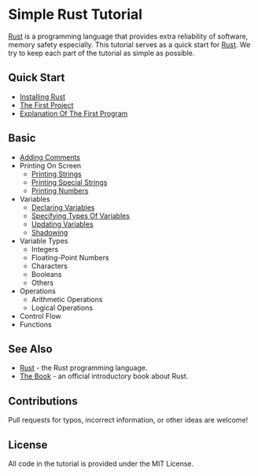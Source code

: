 # Simple Rust Tutorial

[Rust](https://www.rust-lang.org/) is a programming language that provides extra reliability of software, memory safety especially.
This tutorial serves as a quick start for [Rust](https://www.rust-lang.org/).
We try to keep each part of the tutorial as simple as possible.

## Quick Start

* [Installing Rust](./tutorial/installing_rust.md)
* [The First Project](./tutorial/the_first_project.md)
* [Explanation Of The First Program](./tutorial/explanation_of_the_first_program.md)

## Basic

* [Adding Comments](./tutorial/adding_comments.md)
* Printing On Screen
  * [Printing Strings](./tutorial/printing_strings.md)
  * [Printing Special Strings](./tutorial/printing_special_strings.md)
  * [Printing Numbers](./tutorial/printing_numbers.md)
* Variables
  * [Declaring Variables](./tutorial/declaring_variables.md)
  * [Specifying Types Of Variables](./tutorial/specifying_types_of_variables.md)
  * [Updating Variables](./tutorial/updating_variables.md)
  * [Shadowing](./tutorial/shadowing.md)
* Variable Types
  * Integers
  * Floating-Point Numbers
  * Characters
  * Booleans
  * Others
* Operations
  * Arithmetic Operations
  * Logical Operations
* Control Flow
* Functions

## See Also

* [Rust](https://www.rust-lang.org/) - the Rust programming language.
* [The Book](https://doc.rust-lang.org/book/) - an official introductory book about Rust.

## Contributions

Pull requests for typos, incorrect information, or other ideas are welcome!

## License

All code in the tutorial is provided under the MIT License.
